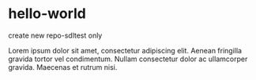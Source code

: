 # hello-world
create new repo-sdltest only
 
Lorem ipsum dolor sit amet, consectetur adipiscing elit. Aenean fringilla gravida tortor vel condimentum. 
Nullam consectetur dolor ac ullamcorper gravida. Maecenas et rutrum nisi. 
